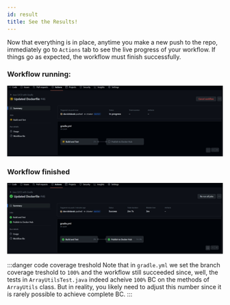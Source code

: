 ```yaml
---
id: result
title: See the Results!
---
```


Now that everything is in place, anytime you make a new push to the repo, immediately go to `Actions` tab to see the live progress of your workflow. If things go as expected, the workflow must finish successfully.

### Workflow running:
![Workflow running](../../../static/img/ci9.jpg)

### Workflow finished
![Workflow finished](../../../static/img/ci10.jpg)

:::danger code coverage treshold
Note that in `gradle.yml` we set the branch coverage treshold to `100%` and the workflow still succeeded since, well, the tests in `ArrayUtilsTest.java` indeed acheive `100%` BC on the methods of `ArrayUtils` class. But in reality, you likely need to adjust this number since it is rarely possible to achieve complete BC.
:::





